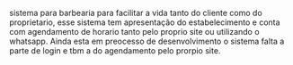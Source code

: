 sistema para barbearia para facilitar a vida tanto do cliente como do proprietario, esse sistema tem apresentação do estabelecimento e conta com agendamento de horario tanto pelo proprio site ou utilizando o whatsapp. 
Ainda esta em preocesso de desenvolvimento o sistema falta a parte de login e tbm a do agendamento pelo prorpio site. 